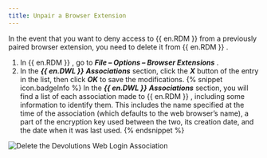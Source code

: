 ```yaml
---
title: Unpair a Browser Extension
---
```

In the event that you want to deny access to {{ en.RDM }} from a previously paired browser extension, you need to delete it from {{ en.RDM }} .  

1. In {{ en.RDM }} , go to ***File – Options – Browser Extensions*** . 
1. In the ***{{ en.DWL }}*** ***Associations*** section, click the ***X*** button of the entry in the list, then click ***OK*** to save the modifications. 
{% snippet icon.badgeInfo %} 
In the ***{{ en.DWL }}*** ***Associations*** section, you will find a list of each association made to {{ en.RDM }} , including some information to identify them. This includes the name specified at the time of the association (which defaults to the web browser’s name), a part of the encryption key used between the two, its creation date, and the date when it was last used. 
{% endsnippet %}
 
![Delete the Devolutions Web Login Association](/img/en/rdm/windows/Dwl4061.png) 
